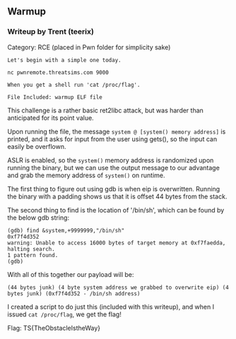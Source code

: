 ## Warmup

### Writeup by Trent (teerix)

Category: RCE (placed in Pwn folder for simplicity sake)

```
Let's begin with a simple one today.

nc pwnremote.threatsims.com 9000

When you get a shell run 'cat /proc/flag'.

File Included: warmup ELF file
```

This challenge is a rather basic ret2libc attack, but was harder than anticipated for its point value.

Upon running the file, the message `system @ [system() memory address]` is printed, and it asks for input from the user using gets(), so the input can
easily be overflown.

ASLR is enabled, so the `system()` memory address is randomized upon running the binary, but we can use the output message to
our advantage and grab the memory address of `system()` on runtime.

The first thing to figure out using gdb is when eip is overwritten. Running the binary with a padding shows us that it is offset 44 bytes from the stack.

The second thing to find is the location of '/bin/sh', which can be found by the below gdb string:

```
(gdb) find &system,+9999999,"/bin/sh"
0xf7f4d352
warning: Unable to access 16000 bytes of target memory at 0xf7faedda, halting search.
1 pattern found.
(gdb) 
```

With all of this together our payload will be:

`(44 bytes junk) (4 byte system address we grabbed to overwrite eip) (4 bytes junk) (0xf7f4d352 - /bin/sh address)`

I created a script to do just this (included with this writeup), and when I issued `cat /proc/flag`, we get the flag!


Flag: TS{TheObstacleIstheWay}
